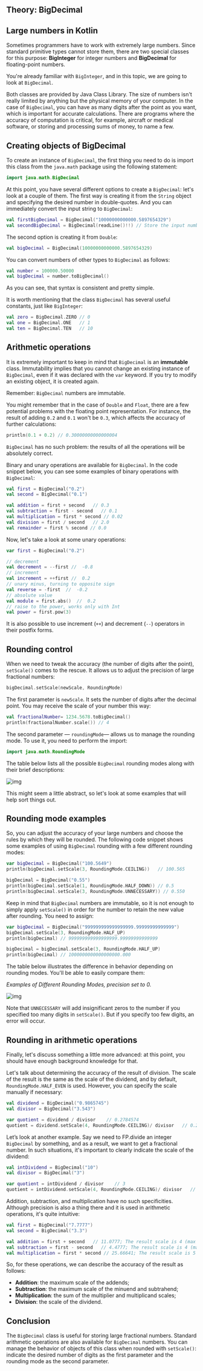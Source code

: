## Theory: BigDecimal

## Large numbers in Kotlin

Sometimes programmers have to work with extremely large numbers. Since standard primitive types cannot store them, there are two special classes for this purpose: **BigInteger** for integer numbers and **BigDecimal** for floating-point numbers.

You're already familiar with `BigInteger`, and in this topic, we are going to look at `BigDecimal`.

Both classes are provided by Java Class Library. The size of numbers isn't really limited by anything but the physical memory of your computer. In the case of `BigDecimal`, you can have as many digits after the point as you want, which is important for accurate calculations. There are programs where the accuracy of computation is critical, for example, aircraft or medical software, or storing and processing sums of money, to name a few.

## Creating objects of BigDecimal

To create an instance of `BigDecimal`, the first thing you need to do is import this class from the `java.math` package using the following statement:

```kotlin
import java.math.BigDecimal
```

At this point, you have several different options to create a `BigDecimal`: let's look at a couple of them. The first way is creating it from the `String` object and specifying the desired number in double-quotes. And you can immediately convert the input string to `BigDecimal`:

```kotlin
val firstBigDecimal = BigDecimal("10000000000000.5897654329")
val secondBigDecimal = BigDecimal(readLine()!!) // Store the input number
```

The second option is creating it from `Double`:

```kotlin
val bigDecimal = BigDecimal(10000000000000.5897654329)
```

You can convert numbers of other types to `BigDecimal` as follows:

```kotlin
val number = 100000.50000
val bigDecimal = number.toBigDecimal()
```

As you can see, that syntax is consistent and pretty simple.

It is worth mentioning that the class `BigDecimal` has several useful constants, just like `BigInteger`:

```kotlin
val zero = BigDecimal.ZERO // 0
val one = BigDecimal.ONE   // 1
val ten = BigDecimal.TEN   // 10
```

## Arithmetic operations

It is extremely important to keep in mind that `BigDecimal` is an **immutable** class. Immutability implies that you cannot change an existing instance of `BigDecimal`, even if it was declared with the `var` keyword. If you try to modify an existing object, it is created again.



Remember: `BigDecimal` numbers are immutable.



You might remember that in the case of `Double` and `Float`, there are a few potential problems with the floating point representation. For instance, the result of adding `0.2` and `0.1` won't be `0.3`, which affects the accuracy of further calculations:

```kotlin
println(0.1 + 0.2) // 0.30000000000000004
```

`BigDecimal` has no such problem: the results of all the operations will be absolutely correct.

Binary and unary operations are available for `BigDecimal`. In the code snippet below, you can see some examples of binary operations with `BigDecimal`:

```kotlin
val first = BigDecimal("0.2")
val second = BigDecimal("0.1")

val addition = first + second   // 0.3
val subtraction = first - second   // 0.1
val multiplication = first * second // 0.02
val division = first / second   // 2.0
val remainder = first % second // 0.0
```

Now, let's take a look at some unary operations:

```kotlin
var first = BigDecimal("0.2")

// decrement
val decrement = --first //  -0.8
// increment
val increment = ++first //  0.2
// unary minus, turning to opposite sign
val reverse = -first  //  -0.2
// absolute value
val module = first.abs()  //  0.2
// raise to the power, works only with Int
val power = first.pow(3) 
```

It is also possible to use increment (`++`) and decrement (`--`) operators in their postfix forms.

## Rounding control

When we need to tweak the accuracy (the number of digits after the point), `setScale()` comes to the rescue. It allows us to adjust the precision of large fractional numbers:

```kotlin
bigDecimal.setScale(newScale, RoundingMode)
```

The first parameter is `newScale`. It sets the number of digits after the decimal point. You may receive the scale of your number this way:

```kotlin
val fractionalNumber= 1234.5678.toBigDecimal()
println(fractionalNumber.scale()) // 4
```

The second parameter — `roundingMode`— allows us to manage the rounding mode. To use it, you need to perform the import:

```kotlin
import java.math.RoundingMode
```

The table below lists all the possible `BigDecimal` rounding modes along with their brief descriptions:

![img](https://ucarecdn.com/c1a3822c-c3aa-4b17-9584-60367e93069e/)

This might seem a little abstract, so let's look at some examples that will help sort things out.

## Rounding mode examples

So, you can adjust the accuracy of your large numbers and choose the rules by which they will be rounded. The following code snippet shows some examples of using `BigDecimal` rounding with a few different rounding modes:

```kotlin
var bigDecimal = BigDecimal("100.5649")
println(bigDecimal.setScale(3, RoundingMode.CEILING))   // 100.565

bigDecimal = BigDecimal("0.55")
println(bigDecimal.setScale(1, RoundingMode.HALF_DOWN)) // 0.5
println(bigDecimal.setScale(3, RoundingMode.UNNECESSARY)) // 0.550
```

Keep in mind that `BigDecimal` numbers are immutable, so it is not enough to simply apply `setScale()` in order for the number to retain the new value after rounding. You need to assign:

```kotlin
var bigDecimal = BigDecimal("999999999999999999.99999999999999")
bigDecimal.setScale(3, RoundingMode.HALF_UP)
println(bigDecimal) // 999999999999999999.99999999999999

bigDecimal = bigDecimal.setScale(3, RoundingMode.HALF_UP)
println(bigDecimal) // 1000000000000000000.000
```

The table below illustrates the difference in behavior depending on rounding modes. You'll be able to easily compare them:

*Examples of Different Rounding Modes, precision set to 0.*

![img](https://ucarecdn.com/4a85c713-5def-4192-8cc9-49b5044440a7/)



Note that `UNNECESSARY` will add insignificant zeros to the number if you specified too many digits in `setScale()`. But if you specify too few digits, an error will occur.



## Rounding in arithmetic operations

Finally, let's discuss something a little more advanced: at this point, you should have enough background knowledge for that.

Let's talk about determining the accuracy of the result of division. The scale of the result is the same as the scale of the dividend, and by default, `RoundingMode.HALF_EVEN` is used. However, you can specify the scale manually if necessary:

```kotlin
val dividend = BigDecimal("0.9865745")
val divisor = BigDecimal("3.543")

var quotient = dividend / divisor    // 0.2784574
quotient = dividend.setScale(4, RoundingMode.CEILING)/ divisor   // 0.2785
```

Let’s look at another example. Say we need to FP.divide an integer `BigDecimal` by something, and as a result, we want to get a fractional number. In such situations, it's important to clearly indicate the scale of the dividend:

```kotlin
val intDividend = BigDecimal("10")
val divisor = BigDecimal("3")

var quotient = intDividend / divisor    // 3
quotient = intDividend.setScale(4, RoundingMode.CEILING)/ divisor   // 3.3333
```

Addition, subtraction, and multiplication have no such specificities. Although precision is also a thing there and it is used in arithmetic operations, it's quite intuitive:

```kotlin
val first = BigDecimal("7.7777")
val second = BigDecimal("3.3")

val addition = first + second   // 11.0777; The result scale is 4 (max of the scales)
val subtraction = first - second   // 4.4777; The result scale is 4 (max of the scales)
val multiplication = first * second // 25.66641; The result scale is 5 (sum of the scales)
```

So, for these operations, we can describe the accuracy of the result as follows:

- **Addition**: the maximum scale of the addends;
- **Subtraction**: the maximum scale of the minuend and subtrahend;
- **Multiplication**: the sum of the multiplier and multiplicand scales;
- **Division**: the scale of the dividend.

## Conclusion

The `BigDecimal` class is useful for storing large fractional numbers. Standard arithmetic operations are also available for `BigDecimal` numbers. You can manage the behavior of objects of this class when rounded with `setScale()`: indicate the desired number of digits as the first parameter and the rounding mode as the second parameter.